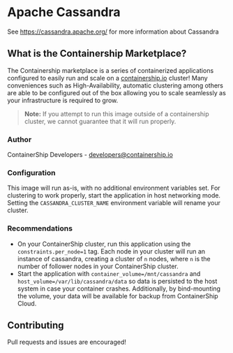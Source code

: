 # Apache Cassandra

See https://cassandra.apache.org/ for more information about Cassandra

## What is the Containership Marketplace?

The Containership marketplace is a series of containerized applications configured to easily run and scale on a [containership.io](https://containership.io) cluster! Many conveniences such as High-Availability, automatic clustering among others are able to be configured out of the box allowing you to scale seamlessly as your infrastructure is required to grow.

> **Note:** If you attempt to run this image outside of a containership cluster, we cannot guarantee that it will run properly.

### Author
ContainerShip Developers - developers@containership.io

### Configuration
This image will run as-is, with no additional environment variables set. For clustering to work properly, start the application in host networking mode. Setting the `CASSANDRA_CLUSTER_NAME` environment variable will rename your cluster.

### Recommendations
* On your ContainerShip cluster, run this application using the `constraints.per_node=1` tag. Each node in your cluster will run an instance of cassandra, creating a cluster of `n` nodes, where `n` is the number of follower nodes in your ContainerShip cluster.
* Start the application with `container_volume=/mnt/cassandra` and `host_volume=/var/lib/cassandra/data` so data is persisted to the host system in case your container crashes. Additionally, by bind-mounting the volume, your data will be available for backup from ContainerShip Cloud.

## Contributing
Pull requests and issues are encouraged!
